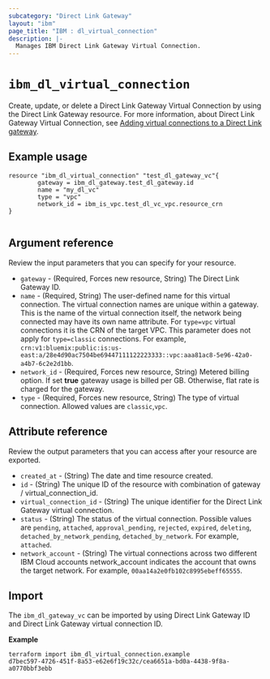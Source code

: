 ```yaml
---
subcategory: "Direct Link Gateway"
layout: "ibm"
page_title: "IBM : dl_virtual_connection"
description: |-
  Manages IBM Direct Link Gateway Virtual Connection.
---
```


# `ibm_dl_virtual_connection`

Create, update, or delete a Direct Link Gateway Virtual Connection by using the Direct Link Gateway resource. For more information, about Direct Link Gateway Virtual Connection, see [Adding virtual connections to a Direct Link gateway](https://cloud.ibm.com/docs/dl?topic=dl-add-virtual-connection).


## Example usage
```
resource "ibm_dl_virtual_connection" "test_dl_gateway_vc"{
		gateway = ibm_dl_gateway.test_dl_gateway.id
		name = "my_dl_vc"
		type = "vpc"
		network_id = ibm_is_vpc.test_dl_vc_vpc.resource_crn   
}  
		
```

## Argument reference
Review the input parameters that you can specify for your resource. 

- `gateway` - (Required, Forces new resource, String) The Direct Link Gateway ID. 
- `name` - (Required, String) The user-defined name for this virtual connection. The virtual connection names are unique within a gateway. This is the name of the virtual connection itself, the network being connected may have its own name attribute. For `type=vpc` virtual connections it is the CRN of the target VPC. This parameter does not apply for `type=classic` connections. For example, `crn:v1:bluemix:public:is:us-east:a/28e4d90ac7504be69447111122223333::vpc:aaa81ac8-5e96-42a0-a4b7-6c2e2d1bb`.
- `network_id` - (Required, Forces new resource, String) Metered billing option. If set **true** gateway usage is billed per GB. Otherwise, flat rate is charged for the gateway.
- `type` - (Required, Forces new resource, String) The type of virtual connection. Allowed values are `classic`,`vpc`.


## Attribute reference
Review the output parameters that you can access after your resource are exported. 

- `created_at` - (String) The date and time resource created.
- `id` - (String) The unique ID of the resource with combination of gateway / virtual_connection_id.
- `virtual_connection_id` - (String) The unique identifier for the Direct Link Gateway virtual connection.
- `status` - (String) The status of the virtual connection. Possible values are `pending`, `attached`, `approval_pending`, `rejected`, `expired`, `deleting`, `detached_by_network_pending`, `detached_by_network`. For example, `attached`.
- `network_account` - (String) The virtual connections across two different IBM Cloud accounts network_account indicates the account that owns the target network. For example, `00aa14a2e0fb102c8995ebeff65555`.

## Import
The `ibm_dl_gateway_vc` can be imported by using Direct Link Gateway ID and Direct Link Gateway virtual connection ID.


**Example**

```
terraform import ibm_dl_virtual_connection.example 
d7bec597-4726-451f-8a53-e62e6f19c32c/cea6651a-bd0a-4438-9f8a-a0770bbf3ebb
```
